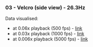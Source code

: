 ### 03 - Velcro (side view) - 26.3Hz
Data visualised:
- at 0.06x playback (500 fps) - [link](https://www.youtube.com/watch?v=qwEI7vYnD_I)
- at 0.03x playback (1000 fps) - [link](https://www.youtube.com/watch?v=eJjkLXgL93k)
- at 0.006x playback (5000 fps) - [link](https://www.youtube.com/watch?v=C3gk-qhQhUc)